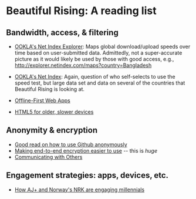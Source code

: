 Beautiful Rising: A reading list
=============================================

## Bandwidth, access, & filtering

* [OOKLA's Net Index Explorer](http://explorer.netindex.com/maps): Maps global download/upload speeds over time based on user-submitted data. Admittedly, not a super-accurate picture as it would likely be used by those with good access, e.g., <http://explorer.netindex.com/maps?country=Bangladesh>

* [OOKLA's Net Index](http://www.netindex.com/download/map): Again, question of who self-selects to use the speed test, but large data set and data on several of the countries that Beautiful Rising is looking at.

* [Offline-First Web Apps](https://github.com/pazguille/offline-first)

* [HTML5 for older, slower devices](http://www.scottlogic.com/blog/2014/12/12/html5-android-optimisation.html)

## Anonymity & encryption

* [Good read on how to use Github anonymously](https://wiki.tox.im/DevAnonymity)
* [Making end-to-end encryption easier to use](http://googleonlinesecurity.blogspot.ca/2014/06/making-end-to-end-encryption-easier-to.html) -- this is *huge*
* [Communicating with Others](https://ssd.eff.org/en/playlist/want-security-starter-pack#communicating-others)


## Engagement strategies: apps, devices, etc. 

* [How AJ+ and Norway's NRK are engaging millennials](https://www.journalism.co.uk/news/snappy-conversation-how-aj-and-norway-s-nrk-are-engaging-millennials/s2/a563112/)


